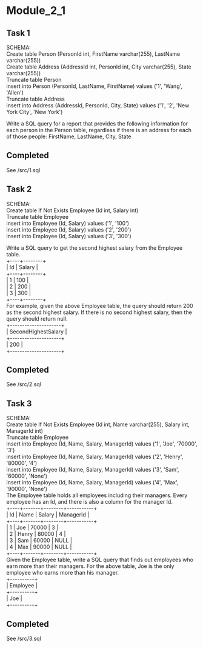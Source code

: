 # Module_2_1 

## Task 1  
SCHEMA:   
Create table Person (PersonId int, FirstName varchar(255), LastName varchar(255))  
Create table Address (AddressId int, PersonId int, City varchar(255), State varchar(255))  
Truncate table Person  
insert into Person (PersonId, LastName, FirstName) values ('1', 'Wang', 'Allen')  
Truncate table Address  
insert into Address (AddressId, PersonId, City, State) values ('1', '2', 'New York City', 'New York')  
 
Write a SQL query for a report that provides the following information for each person in the Person table, regardless if there is an address for each of those people:
FirstName, LastName, City, State  
## Completed
See /src/1.sql

## Task 2  
SCHEMA:   
Create table If Not Exists Employee (Id int, Salary int)  
Truncate table Employee  
insert into Employee (Id, Salary) values ('1', '100')  
insert into Employee (Id, Salary) values ('2', '200')  
insert into Employee (Id, Salary) values ('3', '300')  

Write a SQL query to get the second highest salary from the Employee table.  
+----+--------+  
| Id | Salary |  
+----+--------+  
| 1  | 100    |  
| 2  | 200    |  
| 3  | 300    |  
+----+--------+  
For example, given the above Employee table, the query should return 200 as the second highest salary. If there is no second highest salary, then the query should return null.  
+---------------------+  
| SecondHighestSalary |  
+---------------------+  
| 200                 |  
+---------------------+  
## Completed
See /src/2.sql

## Task 3
SCHEMA:  
Create table If Not Exists Employee (Id int, Name varchar(255), Salary int, ManagerId int)  
Truncate table Employee  
insert into Employee (Id, Name, Salary, ManagerId) values ('1', 'Joe', '70000', '3')  
insert into Employee (Id, Name, Salary, ManagerId) values ('2', 'Henry', '80000', '4')  
insert into Employee (Id, Name, Salary, ManagerId) values ('3', 'Sam', '60000', 'None')  
insert into Employee (Id, Name, Salary, ManagerId) values ('4', 'Max', '90000', 'None')  
The Employee table holds all employees including their managers. Every employee has an Id, and there is also a column for the manager Id.  
+----+-------+--------+-----------+  
| Id | Name  | Salary | ManagerId |  
+----+-------+--------+-----------+  
| 1  | Joe   | 70000  | 3         |  
| 2  | Henry | 80000  | 4         |  
| 3  | Sam   | 60000  | NULL      |  
| 4  | Max   | 90000  | NULL      |  
+----+-------+--------+-----------+  
Given the Employee table, write a SQL query that finds out employees who earn more than their managers. For the above table, Joe is the only employee who earns more than his manager.  
+----------+  
| Employee |  
+----------+  
| Joe      |  
+----------+  
## Completed
See /src/3.sql  
